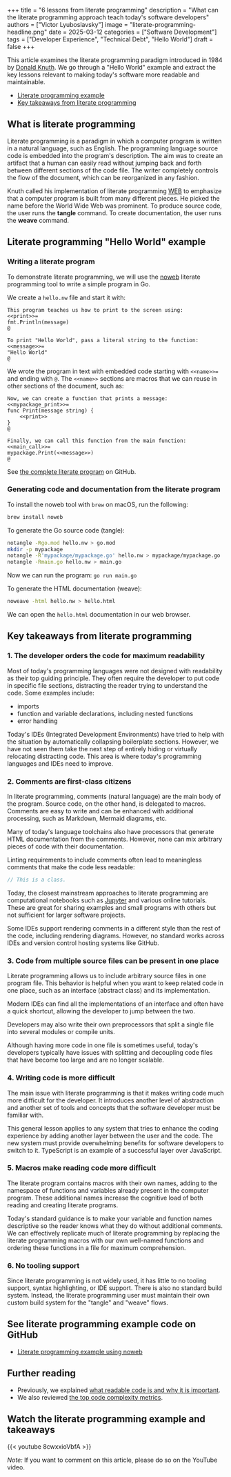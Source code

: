 +++
title = "6 lessons from literate programming"
description = "What can the literate programming approach teach today's software developers"
authors = ["Victor Lyuboslavsky"]
image = "literate-programming-headline.png"
date = 2025-03-12
categories = ["Software Development"]
tags = ["Developer Experience", "Technical Debt", "Hello World"]
draft = false
+++

This article examines the literate programming paradigm introduced in 1984 by
[Donald Knuth](https://en.wikipedia.org/wiki/Donald_Knuth). We go through a "Hello World" example and extract the key
lessons relevant to making today's software more readable and maintainable.

- [Literate programming example](#literate-programming-hello-world-example)
- [Key takeaways from literate programming](#key-takeaways-from-literate-programming)

## What is literate programming

Literate programming is a paradigm in which a computer program is written in a natural language, such as English. The
programming language source code is embedded into the program's description. The aim was to create an artifact that a
human can easily read without jumping back and forth between different sections of the code file. The writer completely
controls the flow of the document, which can be reorganized in any fashion.

Knuth called his implementation of literate programming [WEB](<https://en.wikipedia.org/wiki/Web_(programming_system)>)
to emphasize that a computer program is built from many different pieces. He picked the name before the World Wide Web
was prominent. To produce source code, the user runs the **tangle** command. To create documentation, the user runs the
**weave** command.

## Literate programming "Hello World" example

### Writing a literate program

To demonstrate literate programming, we will use the [noweb](https://github.com/nrnrnr/noweb) literate programming tool
to write a simple program in Go.

We create a `hello.nw` file and start it with:

```
This program teaches us how to print to the screen using:
<<print>>=
fmt.Println(message)
@

To print "Hello World", pass a literal string to the function:
<<message>>=
"Hello World"
@
```

We wrote the program in text with embedded code starting with `<<name>>=` and ending with `@`. The `<<name>>` sections
are macros that we can reuse in other sections of the document, such as:

```
Now, we can create a function that prints a message:
<<mypackage_print>>=
func Print(message string) {
    <<print>>
}
@

Finally, we can call this function from the main function:
<<main_call>>=
mypackage.Print(<<message>>)
@
```

See [the complete literate program](https://github.com/getvictor/noweb_example/blob/main/hello.nw) on GitHub.

### Generating code and documentation from the literate program

To install the noweb tool with `brew` on macOS, run the following:

```bash
brew install noweb
```

To generate the Go source code (tangle):

```bash
notangle -Rgo.mod hello.nw > go.mod
mkdir -p mypackage
notangle -R'mypackage/mypackage.go' hello.nw > mypackage/mypackage.go
notangle -Rmain.go hello.nw > main.go
```

Now we can run the program: `go run main.go`

To generate the HTML documentation (weave):

```bash
noweave -html hello.nw > hello.html
```

We can open the `hello.html` documentation in our web browser.

## Key takeaways from literate programming

### 1. The developer orders the code for maximum readability

Most of today's programming languages were not designed with readability as their top guiding principle. They often
require the developer to put code in specific file sections, distracting the reader trying to understand the code. Some
examples include:

- imports
- function and variable declarations, including nested functions
- error handling

Today's IDEs (Integrated Development Environments) have tried to help with the situation by automatically collapsing
boilerplate sections. However, we have not seen them take the next step of entirely hiding or virtually relocating
distracting code. This area is where today's programming languages and IDEs need to improve.

### 2. Comments are first-class citizens

In literate programming, comments (natural language) are the main body of the program. Source code, on the other hand,
is delegated to macros. Comments are easy to write and can be enhanced with additional processing, such as Markdown,
Mermaid diagrams, etc.

Many of today's language toolchains also have processors that generate HTML documentation from the comments. However,
none can mix arbitrary pieces of code with their documentation.

Linting requirements to include comments often lead to meaningless comments that make the code less readable:

```go
// This is a class.
```

Today, the closest mainstream approaches to literate programming are computational notebooks such as
[Jupyter](https://jupyter.org/) and various online tutorials. These are great for sharing examples and small programs
with others but not sufficient for larger software projects.

Some IDEs support rendering comments in a different style than the rest of the code, including rendering diagrams.
However, no standard works across IDEs and version control hosting systems like GitHub.

### 3. Code from multiple source files can be present in one place

Literate programming allows us to include arbitrary source files in one program file. This behavior is helpful when you
want to keep related code in one place, such as an interface (abstract class) and its implementation.

Modern IDEs can find all the implementations of an interface and often have a quick shortcut, allowing the developer to
jump between the two.

Developers may also write their own preprocessors that split a single file into several modules or compile units.

Although having more code in one file is sometimes useful, today's developers typically have issues with splitting and
decoupling code files that have become too large and are no longer scalable.

### 4. Writing code is more difficult

The main issue with literate programming is that it makes writing code much more difficult for the developer. It
introduces another level of abstraction and another set of tools and concepts that the software developer must be
familiar with.

This general lesson applies to any system that tries to enhance the coding experience by adding another layer between
the user and the code. The new system must provide overwhelming benefits for software developers to switch to it.
TypeScript is an example of a successful layer over JavaScript.

### 5. Macros make reading code more difficult

The literate program contains macros with their own names, adding to the namespace of functions and variables already
present in the computer program. These additional names increase the cognitive load of both reading and creating
literate programs.

Today's standard guidance is to make your variable and function names descriptive so the reader knows what they do
without additional comments. We can effectively replicate much of literate programming by replacing the literate
programming macros with our own well-named functions and ordering these functions in a file for maximum comprehension.

### 6. No tooling support

Since literate programming is not widely used, it has little to no tooling support, syntax highlighting, or IDE support.
There is also no standard build system. Instead, the literate programming user must maintain their own custom build
system for the "tangle" and "weave" flows.

## See literate programming example code on GitHub

- [Literate programming example using noweb](https://github.com/getvictor/noweb_example)

## Further reading

- Previously, we explained [what readable code is and why it is important](../readable-code/).
- We also reviewed [the top code complexity metrics](../code-complexity-metrics/).

## Watch the literate programming example and takeaways

{{< youtube 8cwxxioVbfA >}}

_Note:_ If you want to comment on this article, please do so on the YouTube video.
